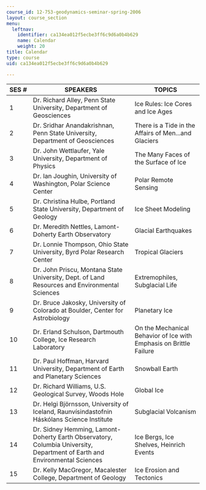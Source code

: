 ```yaml
---
course_id: 12-753-geodynamics-seminar-spring-2006
layout: course_section
menu:
  leftnav:
    identifier: ca134ea012f5ecbe3ff6c9d6a0b4b629
    name: Calendar
    weight: 20
title: Calendar
type: course
uid: ca134ea012f5ecbe3ff6c9d6a0b4b629

---
```


| SES # | SPEAKERS | TOPICS |
| --- | --- | --- |
| 1 | Dr. Richard Alley, Penn State University, Department of Geosciences | Ice Rules: Ice Cores and Ice Ages |
| 2 | Dr. Sridhar Anandakrishnan, Penn State University, Department of Geosciences | There is a Tide in the Affairs of Men...and Glaciers |
| 3 | Dr. John Wettlaufer, Yale University, Department of Physics | The Many Faces of the Surface of Ice |
| 4 | Dr. Ian Joughin, University of Washington, Polar Science Center | Polar Remote Sensing |
| 5 | Dr. Christina Hulbe, Portland State University, Department of Geology | Ice Sheet Modeling |
| 6 | Dr. Meredith Nettles, Lamont-Doherty Earth Observatory | Glacial Earthquakes |
| 7 | Dr. Lonnie Thompson, Ohio State University, Byrd Polar Research Center | Tropical Glaciers |
| 8 | Dr. John Priscu, Montana State University, Dept. of Land Resources and Environmental Sciences | Extremophiles, Subglacial Life |
| 9 | Dr. Bruce Jakosky, University of Colorado at Boulder, Center for Astrobiology | Planetary Ice |
| 10 | Dr. Erland Schulson, Dartmouth College, Ice Research Laboratory | On the Mechanical Behavior of Ice with Emphasis on Brittle Failure |
| 11 | Dr. Paul Hoffman, Harvard University, Department of Earth and Planetary Sciences | Snowball Earth |
| 12 | Dr. Richard Williams, U.S. Geological Survey, Woods Hole | Global Ice |
| 13 | Dr. Helgi Björnsson, University of Iceland, Raunvísindastofnin Háskólans Science Institute | Subglacial Volcanism |
| 14 | Dr. Sidney Hemming, Lamont-Doherty Earth Observatory, Columbia University, Department of Earth and Environmental Sciences | Ice Bergs, Ice Shelves, Heinrich Events |
| 15 | Dr. Kelly MacGregor, Macalester College, Department of Geology | Ice Erosion and Tectonics